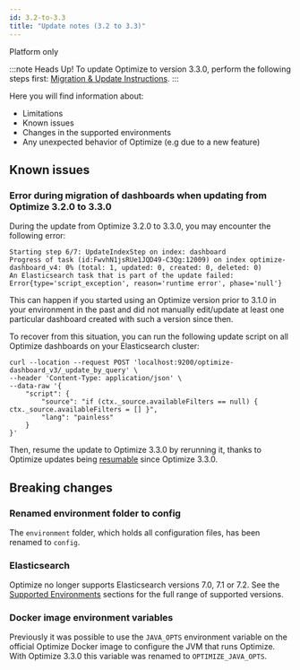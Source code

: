 ```yaml
---
id: 3.2-to-3.3
title: "Update notes (3.2 to 3.3)"
---
```


<span class="badge badge--platform">Platform only</span>

:::note Heads Up!
To update Optimize to version 3.3.0, perform the following steps first: [Migration & Update Instructions](./instructions.md).
:::

Here you will find information about:

* Limitations
* Known issues
* Changes in the supported environments
* Any unexpected behavior of Optimize (e.g due to a new feature)

## Known issues

### Error during migration of dashboards when updating from Optimize 3.2.0 to 3.3.0

During the update from Optimize 3.2.0 to 3.3.0, you may encounter the following error:

```
Starting step 6/7: UpdateIndexStep on index: dashboard
Progress of task (id:FwvhN1jsRUe1JQD49-C3Qg:12009) on index optimize-dashboard_v4: 0% (total: 1, updated: 0, created: 0, deleted: 0)
An Elasticsearch task that is part of the update failed: Error{type='script_exception', reason='runtime error', phase='null'}

```

This can happen if you started using an Optimize version prior to 3.1.0 in your environment in the past and did not manually edit/update at least one particular dashboard created with such a version since then.

To recover from this situation, you can run the following update script on all Optimize dashboards on your Elasticsearch cluster:

```
curl --location --request POST 'localhost:9200/optimize-dashboard_v3/_update_by_query' \
--header 'Content-Type: application/json' \
--data-raw '{
    "script": {
        "source": "if (ctx._source.availableFilters == null) { ctx._source.availableFilters = [] }",
        "lang": "painless"
    }
}'
```
Then, resume the update to Optimize 3.3.0 by rerunning it, thanks to Optimize updates being [resumable](https://camunda.com/blog/2021/01/camunda-optimize-3-3-0-released/#Resumable-Updates) since Optimize 3.3.0.

## Breaking changes

### Renamed environment folder to config

The `environment` folder, which holds all configuration files, has been renamed to `config`.

### Elasticsearch

Optimize no longer supports Elasticsearch versions 7.0, 7.1 or 7.2.
See the [Supported Environments](./../../../reference/supported-environments.md/#elasticsearch) sections for the full range of supported versions.

### Docker image environment variables

Previously it was possible to use the `JAVA_OPTS` environment variable on the official Optimize Docker image to configure the JVM that runs Optimize. With Optimize 3.3.0 this variable was renamed to `OPTIMIZE_JAVA_OPTS`.
